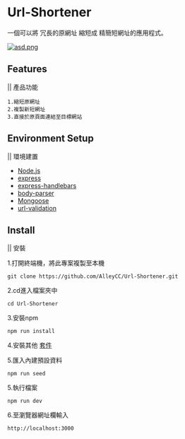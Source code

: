 # Url-Shortener

 一個可以將 冗長的原網址 縮短成 精簡短網址的應用程式。
 
 [![asd.png](https://i.postimg.cc/tCZ4LRBV/asd.png)](https://postimg.cc/dLFFCFPq)
 
 ## Features 
 || 產品功能

```    
1.縮短原網址
2.複製新短網址       
3.直接於原頁面連結至目標網站
```               


 
 ## Environment Setup
 || 環境建置
 - [Node.js](https://nodejs.org/en/)
 - [express](https://www.npmjs.com/package/express)
 - [express-handlebars](https://www.npmjs.com/package/express-handlebars)
 - [body-parser](https://www.npmjs.com/package/body-parser)
 - [Mongoose](https://mongoosejs.com/docs/)
 - [url-validation](https://www.npmjs.com/package/url-validation)

 ## Install 
 || 安裝  
 
 1.打開終端機，將此專案複製至本機
 ```
 git clone https://github.com/AlleyCC/Url-Shortener.git
 ```
 2.cd進入檔案夾中
 ```
 cd Url-Shortener
 ```
 3.安裝npm
 ```
 npm run install
 ```
 4.安裝其他 [套件](#environment-setup)
 
 5.匯入內建預設資料
 ```
 npm run seed
 ```
 5.執行檔案
 ```
 npm run dev
 ```
 6.至瀏覽器網址欄輸入
 ```
 http://localhost:3000
 ```
